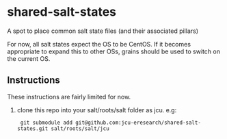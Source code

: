 shared-salt-states
==================

A spot to place common salt state files (and their associated pillars)

For now, all salt states expect the OS to be CentOS. If it becomes appropriate
to expand this to other OSs, grains should be used to switch on the current OS.

Instructions
-------------

These instructions are fairly limited for now.

1. clone this repo into your salt/roots/salt folder as jcu. e.g:

		git submodule add git@github.com:jcu-eresearch/shared-salt-states.git salt/roots/salt/jcu
